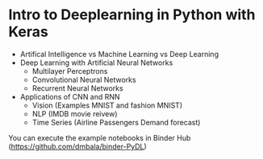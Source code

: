 # Intro to Deeplearning in Python with Keras 

 - Artifical Intelligence vs Machine Learning vs Deep Learning 
 - Deep Learning with Artificial Neural Networks 
   - Multilayer Perceptrons
   - Convolutional Neural Networks
   - Recurrent Neural Networks
 - Applications of CNN and RNN
   - Vision (Examples MNIST and fashion MNIST)
   - NLP (IMDB movie reivew)
   - Time Series (Airline Passengers Demand forecast)

You can execute the example notebooks in Binder Hub (https://github.com/dmbala/binder-PyDL) 
